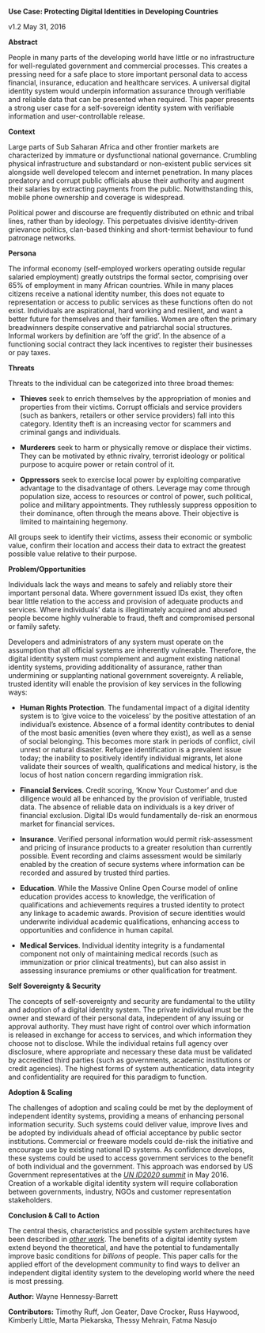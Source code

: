 **Use Case: Protecting Digital Identities in Developing Countries**

v1.2 May 31, 2016

**Abstract**

People in many parts of the developing world have little or no infrastructure for well-regulated government and commercial processes. This creates a pressing need for a safe place to store important personal data to access financial, insurance, education and healthcare services. A universal digital identity system would underpin information assurance through verifiable and reliable data that can be presented when required. This paper presents a strong user case for a self-sovereign identity system with verifiable information and user-controllable release.

**Context**

Large parts of Sub Saharan Africa and other frontier markets are characterized by immature or dysfunctional national governance. Crumbling physical infrastructure and substandard or non-existent public services sit alongside well developed telecom and internet penetration. In many places predatory and corrupt public officials abuse their authority and augment their salaries by extracting payments from the public. Notwithstanding this, mobile phone ownership and coverage is widespread.

Political power and discourse are frequently distributed on ethnic and tribal lines, rather than by ideology. This perpetuates divisive identity-driven grievance politics, clan-based thinking and short-termist behaviour to fund patronage networks.

**Persona**

The informal economy (self-employed workers operating outside regular salaried employment) greatly outstrips the formal sector, comprising over 65% of employment in many African countries. While in many places citizens receive a national identity number, this does not equate to representation or access to public services as these functions often do not exist. Individuals are aspirational, hard working and resilient, and want a better future for themselves and their families. Women are often the primary breadwinners despite conservative and patriarchal social structures. Informal workers by definition are ‘off the grid’. In the absence of a functioning social contract they lack incentives to register their businesses or pay taxes.

**Threats**

Threats to the individual can be categorized into three broad themes:

-   **Thieves** seek to enrich themselves by the appropriation of monies and properties from their victims. Corrupt officials and service providers (such as bankers, retailers or other service providers) fall into this category. Identity theft is an increasing vector for scammers and criminal gangs and individuals.

-   **Murderers** seek to harm or physically remove or displace their victims. They can be motivated by ethnic rivalry, terrorist ideology or political purpose to acquire power or retain control of it.

-   **Oppressors** seek to exercise local power by exploiting comparative advantage to the disadvantage of others. Leverage may come through population size, access to resources or control of power, such political, police and military appointments. They ruthlessly suppress opposition to their dominance, often through the means above. Their objective is limited to maintaining hegemony.

All groups seek to identify their victims, assess their economic or symbolic value, confirm their location and access their data to extract the greatest possible value relative to their purpose.

**Problem/Opportunities**

Individuals lack the ways and means to safely and reliably store their important personal data. Where government issued IDs exist, they often bear little relation to the access and provision of adequate products and services. Where individuals’ data is illegitimately acquired and abused people become highly vulnerable to fraud, theft and compromised personal or family safety.

Developers and administrators of any system must operate on the assumption that all official systems are inherently vulnerable. Therefore, the digital identity system must complement and augment existing national identity systems, providing additionality of assurance, rather than undermining or supplanting national government sovereignty. A reliable, trusted identity will enable the provision of key services in the following ways:

-   **Human Rights Protection**. The fundamental impact of a digital identity system is to ‘give voice to the voiceless’ by the positive attestation of an individual’s existence. Absence of a formal identity contributes to denial of the most basic amenities (even where they exist), as well as a sense of social belonging. This becomes more stark in periods of conflict, civil unrest or natural disaster. Refugee identification is a prevalent issue today; the inability to positively identify individual migrants, let alone validate their sources of wealth, qualifications and medical history, is the locus of host nation concern regarding immigration risk.

-   **Financial Services**. Credit scoring, ‘Know Your Customer’ and due diligence would all be enhanced by the provision of verifiable, trusted data. The absence of reliable data on individuals is a key driver of financial exclusion. Digital IDs would fundamentally de-risk an enormous market for financial services.

-   **Insurance**. Verified personal information would permit risk-assessment and pricing of insurance products to a greater resolution than currently possible. Event recording and claims assessment would be similarly enabled by the creation of secure systems where information can be recorded and assured by trusted third parties.

-   **Education**. While the Massive Online Open Course model of online education provides access to knowledge, the verification of qualifications and achievements requires a trusted identity to protect any linkage to academic awards. Provision of secure identities would underwrite individual academic qualifications, enhancing access to opportunities and confidence in human capital.

-   **Medical Services**. Individual identity integrity is a fundamental component not only of maintaining medical records (such as immunization or prior clinical treatments), but can also assist in assessing insurance premiums or other qualification for treatment.

**Self Sovereignty & Security**

The concepts of self-sovereignty and security are fundamental to the utility and adoption of a digital identity system. The private individual must be the owner and steward of their personal data, independent of any issuing or approval authority. They must have right of control over which information is released in exchange for access to services, and which information they choose not to disclose. While the individual retains full agency over disclosure, where appropriate and necessary these data must be validated by accredited third parties (such as governments, academic institutions or credit agencies). The highest forms of system authentication, data integrity and confidentiality are required for this paradigm to function.

**Adoption & Scaling**

The challenges of adoption and scaling could be met by the deployment of independent identity systems, providing a means of enhancing personal information security. Such systems could deliver value, improve lives and be adopted by individuals ahead of official acceptance by public sector institutions. Commercial or freeware models could de-risk the initiative and encourage use by existing national ID systems. As confidence develops, these systems could be used to access government services to the benefit of both individual and the government. This approach was endorsed by US Government representatives at the [*UN ID2020 summit*](http://www.id2020.org/un-summit-2016) in May 2016. Creation of a workable digital identity system will require collaboration between governments, industry, NGOs and customer representation stakeholders.

**Conclusion & Call to Action**

The central thesis, characteristics and possible system architectures have been described in [*other wor*](https://github.com/WebOfTrustInfo/ID2020DesignWorkshop)[*k*](https://github.com/WebOfTrustInfo/ID2020DesignWorkshop). The benefits of a digital identity system extend beyond the theoretical, and have the potential to fundamentally improve basic conditions for *billions* of people. This paper calls for the applied effort of the development community to find ways to deliver an independent digital identity system to the developing world where the need is most pressing.

**Author:** Wayne Hennessy-Barrett

<span id="h.gjdgxs" class="anchor"></span>**Contributors:** Timothy Ruff, Jon Geater, Dave Crocker, Russ Haywood, Kimberly Little, Marta Piekarska, Thessy Mehrain, Fatma Nasujo
